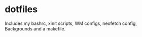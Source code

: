 # dotfiles
Includes my bashrc, xinit scripts, WM configs, neofetch config, Backgrounds and a makefile.
